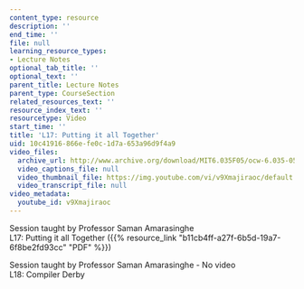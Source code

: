 ```yaml
---
content_type: resource
description: ''
end_time: ''
file: null
learning_resource_types:
- Lecture Notes
optional_tab_title: ''
optional_text: ''
parent_title: Lecture Notes
parent_type: CourseSection
related_resources_text: ''
resource_index_text: ''
resourcetype: Video
start_time: ''
title: 'L17: Putting it all Together'
uid: 10c41916-866e-fe0c-1d7a-653a96d9f4a9
video_files:
  archive_url: http://www.archive.org/download/MIT6.035F05/ocw-6.035-05dec2005-220k.mp4
  video_captions_file: null
  video_thumbnail_file: https://img.youtube.com/vi/v9Xmajiraoc/default.jpg
  video_transcript_file: null
video_metadata:
  youtube_id: v9Xmajiraoc
---
```


Session taught by Professor Saman Amarasinghe  
L17: Putting it all Together ({{% resource_link "b11cb4ff-a27f-6b5d-19a7-6f8be2fd93cc" "PDF" %}})

Session taught by Professor Saman Amarasinghe - No video  
L18: Compiler Derby



